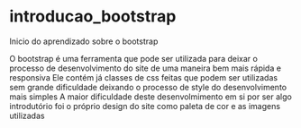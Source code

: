 # introducao_bootstrap
Inicio do aprendizado sobre o bootstrap

O bootstrap é uma ferramenta que pode ser utilizada para deixar o processo de desenvolvimento do site de uma maneira bem mais rápida e responsiva
Ele contém já classes de css feitas que podem ser utilizadas sem grande dificuldade deixando o processo de style do desenvolvimento mais simples
A maior dificuldade deste desenvolmimento em si por ser algo introdutório foi o próprio design do site como paleta de cor e as imagens utilizadas
